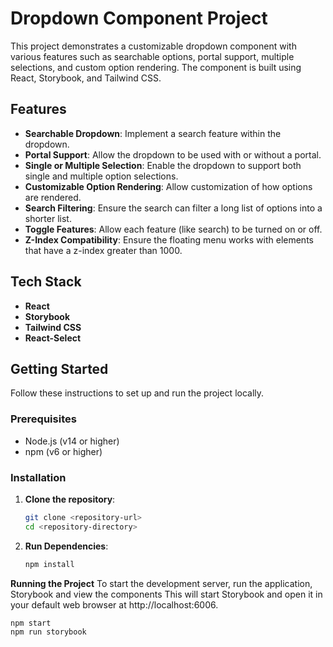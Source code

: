 # Dropdown Component Project

This project demonstrates a customizable dropdown component with various features such as searchable options, portal support, multiple selections, and custom option rendering. The component is built using React, Storybook, and Tailwind CSS.

## Features

- **Searchable Dropdown**: Implement a search feature within the dropdown.
- **Portal Support**: Allow the dropdown to be used with or without a portal.
- **Single or Multiple Selection**: Enable the dropdown to support both single and multiple option selections.
- **Customizable Option Rendering**: Allow customization of how options are rendered.
- **Search Filtering**: Ensure the search can filter a long list of options into a shorter list.
- **Toggle Features**: Allow each feature (like search) to be turned on or off.
- **Z-Index Compatibility**: Ensure the floating menu works with elements that have a z-index greater than 1000.

## Tech Stack

- **React**
- **Storybook**
- **Tailwind CSS**
- **React-Select**

## Getting Started

Follow these instructions to set up and run the project locally.

### Prerequisites

- Node.js (v14 or higher)
- npm (v6 or higher)

### Installation

1. **Clone the repository**:
   ```bash
   git clone <repository-url>
   cd <repository-directory>

2. **Run Dependencies**:
   ```bash
   npm install

**Running the Project**
To start the development server, run the application, Storybook and view the components
This will start Storybook and open it in your default web browser at http://localhost:6006.

```bash
npm start
npm run storybook

